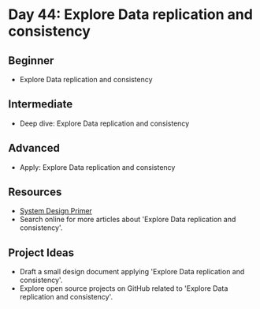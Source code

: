 # Day 44: Explore Data replication and consistency

## Beginner
- Explore Data replication and consistency

## Intermediate
- Deep dive: Explore Data replication and consistency

## Advanced
- Apply: Explore Data replication and consistency

## Resources
- [System Design Primer](https://github.com/donnemartin/system-design-primer#replication)
- Search online for more articles about 'Explore Data replication and consistency'.

## Project Ideas
- Draft a small design document applying 'Explore Data replication and consistency'.
- Explore open source projects on GitHub related to 'Explore Data replication and consistency'.

